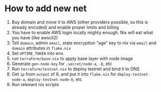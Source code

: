 
# How to add new net

1. Buy domain and move it to AWS (other providers possible, so this is already encoded) and enable proper limits and billing
2. You have to enable AWS login locally mighty enough. Nix will eat what you have (like awscli2)
3. Tell `domain`, admin `email`, state encryption "age" key to nix via `email` and `domain` attributes in `flake.nix`
4. Set `UPTIME_TOKEN` into env.
5. run `terraform/base.nix` to apply base layer with node image
6. Generate `gen-node-key` for `.secret/node-a`, `-b`, etc
7. Run `terraform/testnet.nix` to deploy testnet and bind it to DNS
8. Get `ip` from `output` of 6, and put it into `flake.nix` for `deploy-testnet-node-a`, `deploy-testnet-node-b`, etc
9. Run relevant nix scripts  
